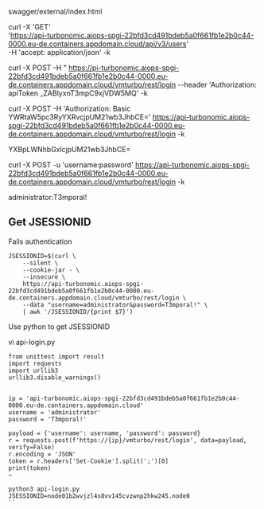 swagger/external/index.html


curl -X 'GET' \
  'https://api-turbonomic.aiops-spgi-22bfd3cd491bdeb5a0f661fb1e2b0c44-0000.eu-de.containers.appdomain.cloud/api/v3/users' \
  -H 'accept: application/json' -k
  
  
  
  
  curl -X POST -H " https://pi-turbonomic.aiops-spgi-22bfd3cd491bdeb5a0f661fb1e2b0c44-0000.eu-de.containers.appdomain.cloud/vmturbo/rest/login --header 'Authorization: apiToken _ZABlyxnT3mpC9xjVDW5MQ' -k


curl -X POST -H 'Authorization: Basic YWRtaW5pc3RyYXRvcjpUM21wb3JhbCE=' https://api-turbonomic.aiops-spgi-22bfd3cd491bdeb5a0f661fb1e2b0c44-0000.eu-de.containers.appdomain.cloud/vmturbo/rest/login -k


YXBpLWNhbGxlcjpUM21wb3JhbCE=


curl -X POST -u 'username:password' https://api-turbonomic.aiops-spgi-22bfd3cd491bdeb5a0f661fb1e2b0c44-0000.eu-de.containers.appdomain.cloud/vmturbo/rest/login -k


administrator:T3mporal!


## Get JSESSIONID

Fails authentication
```
JSESSIONID=$(curl \
    --silent \
    --cookie-jar - \
    --insecure \
    https://api-turbonomic.aiops-spgi-22bfd3cd491bdeb5a0f661fb1e2b0c44-0000.eu-de.containers.appdomain.cloud/vmturbo/rest/login \
    --data "username=administrator&password=T3mporal!" \
    | awk '/JSESSIONID/{print $7}')
```


Use python to get JSESSIONID

vi api-login.py 

```
from unittest import result
import requests
import urllib3
urllib3.disable_warnings()


ip = 'api-turbonomic.aiops-spgi-22bfd3cd491bdeb5a0f661fb1e2b0c44-0000.eu-de.containers.appdomain.cloud'
username = 'administrator'
password = 'T3mporal!'

payload = {'username': username, 'password': password}
r = requests.post(f'https://{ip}/vmturbo/rest/login', data=payload, verify=False)
r.encoding = 'JSON'
token = r.headers['Set-Cookie'].split(';')[0]
print(token)
~              
```

```
python3 api-login.py
JSESSIONID=node01b2wvjzl4s8vv145cvzwnp2hkw245.node0
``